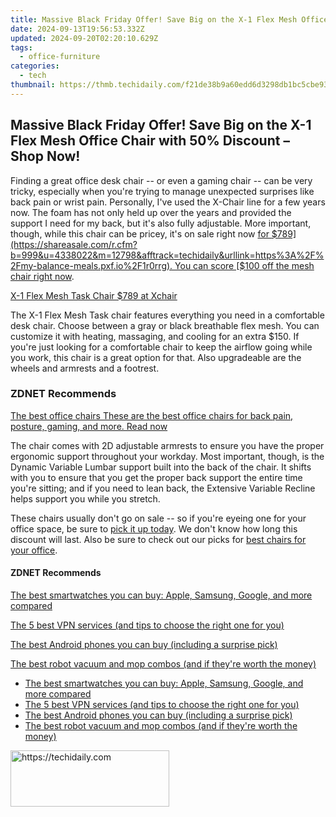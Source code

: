 ```yaml
---
title: Massive Black Friday Offer! Save Big on the X-1 Flex Mesh Office Chair with 50%% Discount – Shop Now!
date: 2024-09-13T19:56:53.332Z
updated: 2024-09-20T02:20:10.629Z
tags:
  - office-furniture
categories:
  - tech
thumbnail: https://thmb.techidaily.com/f21de38b9a60edd6d3298db1bc5cbe93a61c6bb2511c6882fb283e99f7aa6165.jpg
---
```


## Massive Black Friday Offer! Save Big on the X-1 Flex Mesh Office Chair with 50% Discount – Shop Now!

Finding a great office desk chair -- or even a gaming chair -- can be very tricky, especially when you're trying to manage unexpected surprises like back pain or wrist pain. Personally, I've used the X-Chair line for a few years now. The foam has not only held up over the years and provided the support I need for my back, but it's also fully adjustable. More important, though, while this chair can be pricey, it's on sale right now [for $789](https://shareasale.com/r.cfm?b=999&u=4338022&m=12798&afftrack=techidaily&urllink=https%3A%2F%2Fmy-balance-meals.pxf.io%2F1r0rrg). You can score [$100 off the mesh chair right now](https://shareasale.com/r.cfm?b=999&u=4338022&m=12798&afftrack=techidaily&urllink=https%3A%2F%2Fmy-balance-meals.pxf.io%2F1r0rrg).

[X-1 Flex Mesh Task Chair $789 at Xchair](https://shareasale.com/r.cfm?b=999&u=4338022&m=12798&afftrack=techidaily&urllink=https%3A%2F%2Fmy-balance-meals.pxf.io%2F1r0rrg)

The X-1 Flex Mesh Task chair features everything you need in a comfortable desk chair. Choose between a gray or black breathable flex mesh. You can customize it with heating, massaging, and cooling for an extra $150\. If you're just looking for a comfortable chair to keep the airflow going while you work, this chair is a great option for that. Also upgradeable are the wheels and armrests and a footrest.

### **ZDNET** Recommends

[The best office chairs These are the best office chairs for back pain, posture, gaming, and more.  Read now](https://www.zdnet.com/article/best-office-chair/)

The chair comes with 2D adjustable armrests to ensure you have the proper ergonomic support throughout your workday. Most important, though, is the Dynamic Variable Lumbar support built into the back of the chair. It shifts with you to ensure that you get the proper back support the entire time you're sitting; and if you need to lean back, the Extensive Variable Recline helps support you while you stretch.

These chairs usually don't go on sale -- so if you're eyeing one for your office space, be sure to [pick it up today](https://shareasale.com/r.cfm?b=999&u=4338022&m=12798&afftrack=techidaily&urllink=https%3A%2F%2Fmy-balance-meals.pxf.io%2F1r0rrg). We don't know how long this discount will last. Also be sure to check out our picks for [best chairs for your office](https://www.zdnet.com/home-and-office/smart-office/best-office-chair/).

#### **ZDNET** Recommends

[The best smartwatches you can buy: Apple, Samsung, Google, and more compared](https://www.zdnet.com/article/best-smartwatch/ "The best smartwatches you can buy: Apple, Samsung, Google, and more compared")

[The 5 best VPN services (and tips to choose the right one for you)](https://www.zdnet.com/article/best-vpn/ "The 5 best VPN services (and tips to choose the right one for you)")

[The best Android phones you can buy (including a surprise pick)](https://www.zdnet.com/article/best-android-phone/ "The best Android phones you can buy (including a surprise pick)")

[The best robot vacuum and mop combos (and if they're worth the money)](https://www.zdnet.com/article/best-robot-vacuum-mop/ "The best robot vacuum and mop combos (and if they're worth the money)")

* [The best smartwatches you can buy: Apple, Samsung, Google, and more compared](https://www.zdnet.com/article/best-smartwatch/ "The best smartwatches you can buy: Apple, Samsung, Google, and more compared")
* [The 5 best VPN services (and tips to choose the right one for you)](https://www.zdnet.com/article/best-vpn/ "The 5 best VPN services (and tips to choose the right one for you)")
* [The best Android phones you can buy (including a surprise pick)](https://www.zdnet.com/article/best-android-phone/ "The best Android phones you can buy (including a surprise pick)")
* [The best robot vacuum and mop combos (and if they're worth the money)](https://www.zdnet.com/article/best-robot-vacuum-mop/ "The best robot vacuum and mop combos (and if they're worth the money)")

<ins class="adsbygoogle"
     style="display:block"
     data-ad-format="autorelaxed"
     data-ad-client="ca-pub-7571918770474297"
     data-ad-slot="1223367746"></ins>

<ins class="adsbygoogle"
     style="display:block"
     data-ad-client="ca-pub-7571918770474297"
     data-ad-slot="8358498916"
     data-ad-format="auto"
     data-full-width-responsive="true"></ins>

<!-- affiliate ads begin -->
<a href="https://25home.pxf.io/c/5597632/2148641/16836" target="_top" id="2148641">
  <img src="//a.impactradius-go.com/display-ad/16836-2148641" border="0" alt="https://techidaily.com" width="254" height="90"/>
</a>
<img height="0" width="0" src="https://25home.pxf.io/i/5597632/2148641/16836" style="position:absolute;visibility:hidden;" border="0" />
<!-- affiliate ads end -->

